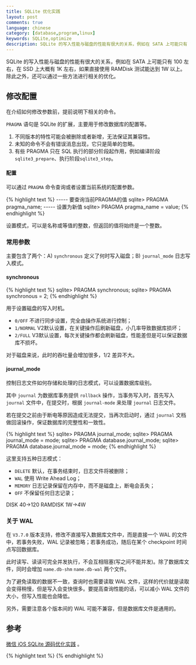 ```yaml
---
title: SQLite 优化实践
layout: post
comments: true
language: chinese
category: [database,program,linux]
keywords: SQLite,optimize
description: SQLite 的写入性能与磁盘的性能有很大的关系，例如在 SATA 上可能只有 100 左右，在 SSD 上大概有 1K 左右，如果直接使用 RAMDisk 测试能达到 1W 以上。除此之外，还可以通过一些方法进行相关的优化。
---
```


SQLite 的写入性能与磁盘的性能有很大的关系，例如在 SATA 上可能只有 100 左右，在 SSD 上大概有 1K 左右，如果直接使用 RAMDisk 测试能达到 1W 以上。除此之外，还可以通过一些方法进行相关的优化。

<!-- more -->

<!--
![SQLite Execute Routine]({{ site.url }}/images/databases/sqlite/execute-routine.jpg "SQLite Execute Routine"){: .pull-center width="50%" }
-->

## 修改配置

在介绍如何修改参数前，提前说明下相关的命令。

`PRAGMA` 语句是 SQLite 的扩展，主要用于修改数据库的配置等。

1. 不同版本的特性可能会被删除或者新增，无法保证其兼容性。
2. 未知的命令不会有错误消息出现，它只是简单的忽略。
3. 有些 PRAGMA 只在 SQL 执行的部分阶段起作用，例如编译阶段`sqlite3_prepare`、执行阶段`sqlite3_step`。

#### 配置

可以通过 `PRAGMA` 命令查询或者设置当前系统的配置参数。

{% highlight text %}
----- 要查询当前PRAGMA的值
sqlite> PRAGMA pragma_name;
----- 设置为新值
sqlite> PRAGMA pragma_name = value;
{% endhighlight %}

设置模式，可以是名称或等值的整数，但返回的值将始终是一个整数。

### 常用参数

主要包含了两个：A) `synchronous` 定义了何时写入磁盘；B) `journal_mode` 日志写入模式。

#### synchronous

{% highlight text %}
sqlite> PRAGMA synchronous;
sqlite> PRAGMA synchronous = 2;
{% endhighlight %}

用于设置磁盘的写入时机。

* `0/OFF` 不进行同步设置，完全由操作系统进行控制；
* `1/NORMAL` V2默认设置，在关键操作后刷新磁盘，小几率导致数据库损坏；
* `2/FULL` V3默认设置，每次关键操作都会刷新磁盘，性能差但是可以保证数据库不损坏。

对于磁盘来说，此时的吞吐量会增加很多，1/2 差异不大。

<!--
如果使用 RAMDISK 测试实际上差别不大。
40 -> 55 -> 6K
-->

#### journal_mode

控制日志文件如何存储和处理的日志模式，可以设置数据库级别。

其中 `journal` 为数据库事务提供 `rollback` 操作，当事务写入时，首先写入 `journal` 文件中，在提交时，根据 `journal-mode` 来处理 `journal` 日志文件。

若在提交之前由于断电等原因造成无法提交，当再次启动时，通过 `journal` 文档做回滚操作，保证数据库的完整性和一致性。

{% highlight text %}
sqlite> PRAGMA journal_mode;
sqlite> PRAGMA journal_mode = mode;
sqlite> PRAGMA database.journal_mode;
sqlite> PRAGMA database.journal_mode = mode;
{% endhighlight %}

这里支持五种日志模式：

* `DELETE` 默认，在事务结束时，日志文件将被删除；
* `WAL` 使用 Write Ahead Log；
* `MEMORY` 日志记录保留在内存中，而不是磁盘上，断电会丢失；
* `OFF` 不保留任何日志记录；

<!--
TRUNCATE	日志文件被阶段为零字节长度。
PERSIST	日志文件被留在原地，但头部被重写，表明日志不再有效。
-->


DISK 40->120
RAMDISK 1W->4W


### 关于 WAL

在 `V3.7.0` 版本支持，修改不直接写入数据库文件中，而是直接一个 WAL 的文件中，若事务失败，WAL 记录被忽略；若事务成功，随后在某个 checkpoint 时间点写回数据库。

此时读写、读读可完全并发执行，不会互相阻塞(写之间不能并发)。除了数据库文件，同时会增加 `name.db-shm` `name.db-wal` 两个文件。

为了避免读取的数据不一致，查询时也需要读取 WAL 文件，这样的代价就是读取会变得稍慢，但是写入会变快很多。要提高查询性能的话，可以减小 WAL 文件的大小，但写入性能也会降低。

另外，需要注意各个版本间的 WAL 可能不兼容，但是数据库文件是通用的。

## 参考

<!--
优化(通过修改配置完成)
https://zhuanlan.zhihu.com/p/36769649
https://www.sqlite.org/optoverview.html


SQLite3源码学习（8）Pager模块概述及初始化
https://blog.csdn.net/pfysw/article/details/79121815
-->

[微信 iOS SQLite 源码优化实践](https://github.com/WeMobileDev/article/blob/master/%E5%BE%AE%E4%BF%A1iOS%20SQLite%E6%BA%90%E7%A0%81%E4%BC%98%E5%8C%96%E5%AE%9E%E8%B7%B5.md) 。

{% highlight text %}
{% endhighlight %}
